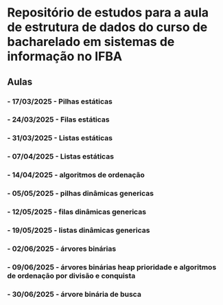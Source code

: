 # Repositório de estudos para a aula de estrutura de dados do curso de bacharelado em sistemas de informação no IFBA #

## Aulas ##
### - 17/03/2025 - Pilhas estáticas ###
### - 24/03/2025 - Filas estáticas ###
### - 31/03/2025 - Listas estáticas ###
### - 07/04/2025 - Listas estáticas ###
### - 14/04/2025 - algoritmos de ordenação ###
### - 05/05/2025 - pilhas dinâmicas genericas ###
### - 12/05/2025 - filas dinâmicas genericas ###
### - 19/05/2025 - listas dinâmicas genericas ###
### - 02/06/2025 - árvores binárias ###
### - 09/06/2025 - árvores binárias heap prioridade e algoritmos de ordenação por divisão e conquista ###
### - 30/06/2025 - árvore binária de busca ###